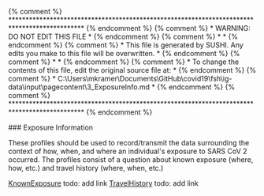 {% comment %} ********************************************************************************************* {% endcomment %}
{% comment %} *                              WARNING: DO NOT EDIT THIS FILE                               * {% endcomment %}
{% comment %} *                                                                                           * {% endcomment %}
{% comment %} * This file is generated by SUSHI. Any edits you make to this file will be overwritten.     * {% endcomment %}
{% comment %} *                                                                                           * {% endcomment %}
{% comment %} * To change the contents of this file, edit the original source file at:                    * {% endcomment %}
{% comment %} * C:\Users\mkramer\Documents\GitHub\covid19\fsh\ig-data\input\pagecontent\3_ExposureInfo.md * {% endcomment %}
{% comment %} ********************************************************************************************* {% endcomment %}

﻿### Exposure Information

These profiles should be used to record/transmit the data surrounding the context of how, when, and where an individual's exposure to SARS CoV 2 occurred.  The profiles consist of a question about known exposure (where, how, etc.) and travel history (where, when, etc.)

[KnownExposure]()  todo: add link
[TravelHistory]()  todo: add link